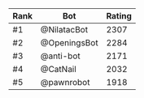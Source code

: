 Rank|Bot|Rating
---|---|---
#1|@NilatacBot|2307
#2|@OpeningsBot|2284
#3|@anti-bot|2171
#4|@CatNail|2032
#5|@pawnrobot|1918
